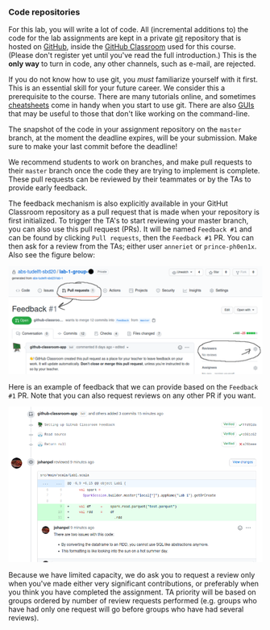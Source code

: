 ### Code repositories

For this lab, you will write a lot of code. All (incremental additions to) the
code for the lab assignments are kept in a private [git] repository that is
hosted on [GitHub], inside the [GitHub Classroom] used for this course.
(Please don't register yet until you've read the full introduction.) This is the
**only way** to turn in code, any other channels, such as e-mail, are rejected.

If you do not know how to use git, you *must* familiarize yourself with it
first. This is an essential skill for your future career. We consider this a
prerequisite to the course. There are many tutorials online, and sometimes
[cheatsheets] come in handy when you start to use git. There are also [GUIs]
that may be useful to those that don't like working on the command-line.

The snapshot of the code in your assignment repository on the `master` branch,
at the moment the deadline expires, will be your submission. Make sure to make
your last commit before the deadline!

We recommend students to work on branches, and make pull requests to their
`master` branch once the code they are trying to implement is complete. These
pull requests can be reviewed by their teammates or by the TAs to provide early
feedback. 

The feedback mechanism is also explicitly available in your GitHut Classroom
repository as a pull request that is made when your repository is first
initialized. To trigger the TA's to start reviewing your master branch, you can
also use this pull request (PRs). It will be named `Feedback #1` and can be
found by clicking `Pull requests`, then the `Feedback #1` PR. You can then ask
for a review from the TAs; either user `anneriet` or `prince-ph0en1x`. Also see the
figure below:

![Where to find the pull requests and ask for review](../assets/images/review_request.png)
 
Here is an example of feedback that we can provide based on the `Feedback #1` PR.
Note that you can also request reviews on any other PR if you want.

![Example of a review requested through GitHub Classroom](../assets/images/review.png)

Because we have limited capacity, we do ask you to request a review only when
you've made either very significant contributions, or preferably when you think
you have completed the assignment. TA priority will be based on groups ordered
by number of review requests performed (e.g. groups who have had only one
request will go before groups who have had several reviews).

[git]: https://git-scm.com
[github]: https://github.com
[github classroom]: https://classroom.github.com
[cheatsheets]: https://rogerdudler.github.io/git-guide
[guis]: https://www.gitkraken.com
